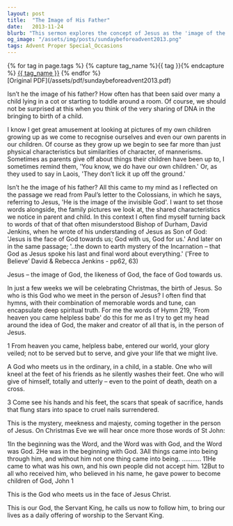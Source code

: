 ```yaml
---
layout: post
title:  "The Image of His Father"
date:   2013-11-24
blurb: "This sermon explores the concept of Jesus as the 'image of the invisible God', drawing parallels between the familial resemblance between parents and children and the spiritual resemblance between God and Jesus. It emphasizes the humility and servitude of Jesus, who came not to be served, but to serve. The sermon concludes with an invitation to follow Jesus, the Servant King."
og_image: "/assets/img/posts/sundaybeforeadvent2013.png"
tags: Advent Proper Special_Occasions
---    
```

<div class="tag-pills">
  {% for tag in page.tags %}
    {% capture tag_name %}{{ tag }}{% endcapture %}
    <a href="{{ site.baseurl }}/tag/{{ tag_name }}" class="tag-pill">{{ tag_name }}</a>
  {% endfor %}
</div>
[Original PDF](/assets/pdf/sundaybeforeadvent2013.pdf)

Isn’t he the image of his father? How often has that been said over many a child lying in a cot or starting to toddle around a room. Of course, we should not be surprised at this when you think of the very sharing of DNA in the bringing to birth of a child.

I know I get great amusement at looking at pictures of my own children growing up as we come to recognise ourselves and even our own parents in our children. Of course as they grow up we begin to see far more than just physical characteristics but similarities of character, of mannerisms. Sometimes as parents give off about things their children have been up to, I sometimes remind them, 'You know, we do have our own children.' Or, as they used to say in Laois, 'They don’t lick it up off the ground.'

Isn’t he the image of his father? All this came to my mind as I reflected on the passage we read from Paul’s letter to the Colossians, in which he says, referring to Jesus, 'He is the image of the invisible God'. I want to set those words alongside, the family pictures we look at, the shared characteristics we notice in parent and child. In this context I often find myself turning back to words of that of that often misunderstood Bishop of Durham, David Jenkins, when he wrote of his understanding of Jesus as Son of God: 'Jesus is the face of God towards us; God with us, God for us.' And later on in the same passage; '..the down to earth mystery of the Incarnation – that God as Jesus spoke his last and final word about everything.' ('Free to Believe’ David & Rebecca Jenkins - pp62, 63)

Jesus – the image of God, the likeness of God, the face of God towards us.

In just a few weeks we will be celebrating Christmas, the birth of Jesus. So who is this God who we meet in the person of Jesus? I often find that hymns, with their combination of memorable words and tune, can encapsulate deep spiritual truth. For me the words of Hymn 219, 'From heaven you came helpless babe' do this for me as I try to get my head around the idea of God, the maker and creator of all that is, in the person of Jesus.

1 From heaven you came, helpless babe,
entered our world, your glory veiled;
not to be served but to serve,
and give your life that we might live.

A God who meets us in the ordinary, in a child, in a stable. One who will kneel at the feet of his friends as he silently washes their feet. One who will give of himself, totally and utterly – even to the point of death, death on a cross.

3 Come see his hands and his feet,
the scars that speak of sacrifice,
hands that flung stars into space
to cruel nails surrendered.

This is the mystery, meekness and majesty, coming together in the person of Jesus. On Christmas Eve we will hear once more those words of St John:

1In the beginning was the Word, and the Word was with God, and the Word was God. 2He was in the beginning with God. 3All things came into being through him, and without him not one thing came into being. ……….. 11He came to what was his own, and his own people did not accept him. 12But to all who received him, who believed in his name, he gave power to become children of God, John 1

This is the God who meets us in the face of Jesus Christ.

This is our God, the Servant King,
he calls us now to follow him,
to bring our lives as a daily offering
of worship to the Servant King.

